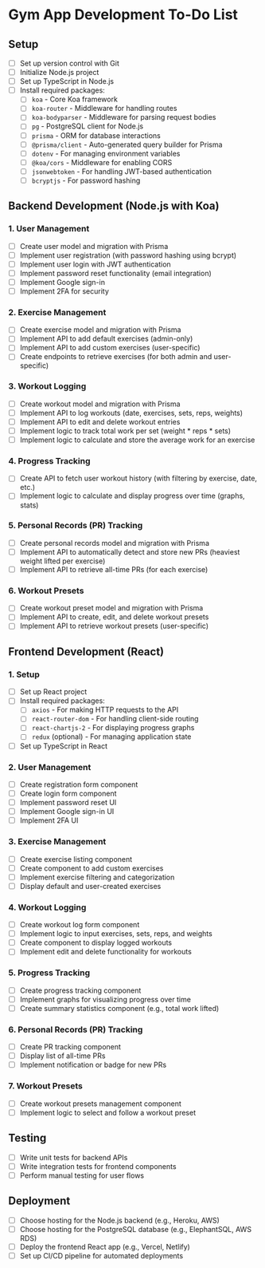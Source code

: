 # Gym App Development To-Do List

## Setup

- [ ] Set up version control with Git
- [ ] Initialize Node.js project
- [ ] Set up TypeScript in Node.js
- [ ] Install required packages:
  - [ ] `koa` - Core Koa framework
  - [ ] `koa-router` - Middleware for handling routes
  - [ ] `koa-bodyparser` - Middleware for parsing request bodies
  - [ ] `pg` - PostgreSQL client for Node.js
  - [ ] `prisma` - ORM for database interactions
  - [ ] `@prisma/client` - Auto-generated query builder for Prisma
  - [ ] `dotenv` - For managing environment variables
  - [ ] `@koa/cors` - Middleware for enabling CORS
  - [ ] `jsonwebtoken` - For handling JWT-based authentication
  - [ ] `bcryptjs` - For password hashing

## Backend Development (Node.js with Koa)

### 1. User Management
- [ ] Create user model and migration with Prisma
- [ ] Implement user registration (with password hashing using bcrypt)
- [ ] Implement user login with JWT authentication
- [ ] Implement password reset functionality (email integration)
- [ ] Implement Google sign-in
- [ ] Implement 2FA for security

### 2. Exercise Management
- [ ] Create exercise model and migration with Prisma
- [ ] Implement API to add default exercises (admin-only)
- [ ] Implement API to add custom exercises (user-specific)
- [ ] Create endpoints to retrieve exercises (for both admin and user-specific)

### 3. Workout Logging
- [ ] Create workout model and migration with Prisma
- [ ] Implement API to log workouts (date, exercises, sets, reps, weights)
- [ ] Implement API to edit and delete workout entries
- [ ] Implement logic to track total work per set (weight * reps * sets)
- [ ] Implement logic to calculate and store the average work for an exercise

### 4. Progress Tracking
- [ ] Create API to fetch user workout history (with filtering by exercise, date, etc.)
- [ ] Implement logic to calculate and display progress over time (graphs, stats)

### 5. Personal Records (PR) Tracking
- [ ] Create personal records model and migration with Prisma
- [ ] Implement API to automatically detect and store new PRs (heaviest weight lifted per exercise)
- [ ] Implement API to retrieve all-time PRs (for each exercise)

### 6. Workout Presets
- [ ] Create workout preset model and migration with Prisma
- [ ] Implement API to create, edit, and delete workout presets
- [ ] Implement API to retrieve workout presets (user-specific)

## Frontend Development (React)

### 1. Setup
- [ ] Set up React project
- [ ] Install required packages:
  - [ ] `axios` - For making HTTP requests to the API
  - [ ] `react-router-dom` - For handling client-side routing
  - [ ] `react-chartjs-2` - For displaying progress graphs
  - [ ] `redux` (optional) - For managing application state
- [ ] Set up TypeScript in React

### 2. User Management
- [ ] Create registration form component
- [ ] Create login form component
- [ ] Implement password reset UI
- [ ] Implement Google sign-in UI
- [ ] Implement 2FA UI

### 3. Exercise Management
- [ ] Create exercise listing component
- [ ] Create component to add custom exercises
- [ ] Implement exercise filtering and categorization
- [ ] Display default and user-created exercises

### 4. Workout Logging
- [ ] Create workout log form component
- [ ] Implement logic to input exercises, sets, reps, and weights
- [ ] Create component to display logged workouts
- [ ] Implement edit and delete functionality for workouts

### 5. Progress Tracking
- [ ] Create progress tracking component
- [ ] Implement graphs for visualizing progress over time
- [ ] Create summary statistics component (e.g., total work lifted)

### 6. Personal Records (PR) Tracking
- [ ] Create PR tracking component
- [ ] Display list of all-time PRs
- [ ] Implement notification or badge for new PRs

### 7. Workout Presets
- [ ] Create workout presets management component
- [ ] Implement logic to select and follow a workout preset

## Testing
- [ ] Write unit tests for backend APIs
- [ ] Write integration tests for frontend components
- [ ] Perform manual testing for user flows

## Deployment
- [ ] Choose hosting for the Node.js backend (e.g., Heroku, AWS)
- [ ] Choose hosting for the PostgreSQL database (e.g., ElephantSQL, AWS RDS)
- [ ] Deploy the frontend React app (e.g., Vercel, Netlify)
- [ ] Set up CI/CD pipeline for automated deployments